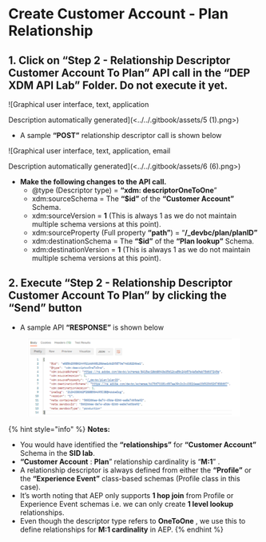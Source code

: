# Create Customer Account - Plan Relationship

## 1. **Click on “Step 2 - Relationship Descriptor Customer Account To Plan”** API call in the **“DEP XDM API Lab”** Folder. **Do not execute it yet.**

![Graphical user interface, text, application

Description automatically generated](<../../.gitbook/assets/5 (1).png>)

* A sample **“POST”** relationship descriptor call is shown below

![Graphical user interface, text, application, email

Description automatically generated](<../../.gitbook/assets/6 (6).png>)

* **Make the following changes to the API call.**
  * @type (Descriptor type) = **“xdm: descriptorOneToOne**”
  * xdm:sourceSchema = The **“$id”** of the **“Customer Account”** Schema.
  * xdm:sourceVersion = **1** (This is always 1 as we do not maintain multiple schema versions at this point).
  * xdm:sourceProperty (Full property **“path”**) = “**/\_devbc/plan/planID”**
  * xdm:destinationSchema = The **“$id”** of the **“Plan lookup”** Schema.
  * xdm:destinationVersion = **1** (This is always 1 as we do not maintain multiple schema versions at this point).

## 2. Execute **“Step 2 - Relationship Descriptor Customer Account To Plan”** by clicking the “Send” button

* A sample API **“RESPONSE”** is shown below

<figure><img src="../../.gitbook/assets/customer to plan relationship descriptor response.png" alt=""><figcaption></figcaption></figure>

{% hint style="info" %}
**Notes:**

* You would have identified the **“relationships”** for **“Customer Account”** Schema in the **SID lab**.
* **“Customer Account** : **Plan**” relationship cardinality is “**M:1**” .
* A relationship descriptor is always defined from either the **“Profile”** or the **“Experience Event”** class-based schemas (Profile class in this case).
* It’s worth noting that AEP only supports **1 hop join** from Profile or Experience Event schemas i.e. we can only create **1 level lookup** relationships.
* Even though the descriptor type refers to **OneToOne** , we use this to define relationships for **M:1 cardinality** in AEP.
{% endhint %}

